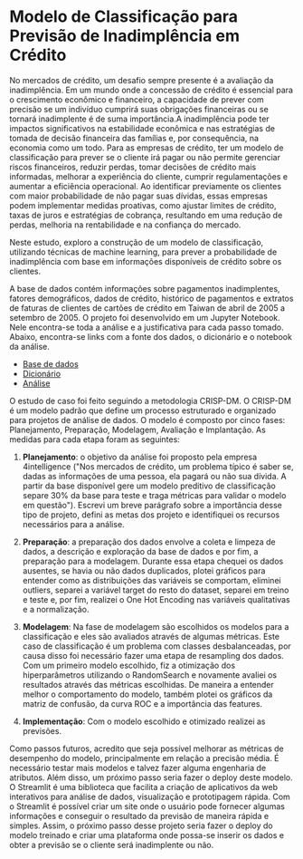 # Modelo de Classificação para Previsão de Inadimplência em Crédito

No mercados de crédito, um desafio sempre presente é a avaliação da inadimplência. Em um mundo onde a concessão de crédito é essencial para o crescimento econômico e financeiro, a capacidade de prever com precisão se um indivíduo cumprirá suas obrigações financeiras ou se tornará inadimplente é de suma importância.A inadimplência pode ter impactos significativos na estabilidade econômica e nas estratégias de tomada de decisão financeira das famílias e, por consequência, na economia como um todo. Para as empresas de crédito, ter um modelo de classificação para prever se o cliente irá pagar ou não permite gerenciar riscos financeiros, reduzir perdas, tomar decisões de crédito mais informadas, melhorar a experiência do cliente, cumprir regulamentações e aumentar a eficiência operacional. Ao identificar previamente os clientes com maior probabilidade de não pagar suas dívidas, essas empresas podem implementar medidas proativas, como ajustar limites de crédito, taxas de juros e estratégias de cobrança, resultando em uma redução de perdas, melhoria na rentabilidade e na confiança do mercado.

Neste estudo, exploro a construção de um modelo de classificação, utilizando técnicas de machine learning, para prever a probabilidade de inadimplência com base em informações disponíveis de crédito sobre os clientes. 

A base de dados contém informações sobre pagamentos inadimplentes, fatores demográficos, dados de crédito, histórico de pagamentos e extratos de faturas de clientes de cartões de crédito em Taiwan de abril de 2005 a setembro de 2005. O projeto foi desenvolvido em um Jupyter Notebook. Nele encontra-se toda a análise e a justificativa para cada passo tomado. Abaixo, encontra-se links com a fonte dos dados, o dicionário e o notebook da análise.

- [Base de dados](https://www.kaggle.com/datasets/uciml/default-of-credit-card-clients-dataset?resource=download)
- [Dicionário](https://github.com/biancaportela/4intelligence/blob/teste-ohe/case_2/dados/dicionario.md)
- [Análise]()

O estudo de caso foi feito seguindo a metodologia CRISP-DM. O CRISP-DM é um modelo padrão que define um processo estruturado e organizado para projetos de análise de dados. O modelo é composto por cinco fases: Planejamento, Preparação, Modelagem, Avaliação e Implantação. As medidas para cada etapa foram as seguintes:

1. **Planejamento**: o objetivo da análise foi proposto pela empresa 4intelligence ("Nos mercados de crédito, um problema típico é saber se, dadas as 
informações de uma pessoa, ela pagará ou não sua dívida. A partir da base disponível gere um modelo preditivo de classificação separe 30% da base para teste e traga métricas para validar o modelo em questão"). Escrevi um breve parágrafo sobre a importância desse tipo de projeto, defini as metas dos projeto e identifiquei os recursos necessários para a análise.

2. **Preparação**: a preparação dos dados envolve a coleta e limpeza de dados, a descrição e exploração da base de dados e por fim, a preparação para a modelagem. Durante essa etapa chequei os dados ausentes, se havia ou não dados duplicados, plotei gráficos para entender como as distribuições das variáveis se comportam, eliminei outliers, separei a variável target do resto do dataset, separei em treino e teste e, por fim, realizei o One Hot Encoding nas variáveis qualitativas e a normalização. 

3. **Modelagem**: Na fase de modelagem são escolhidos os modelos para a classificação e eles são avaliados através de algumas métricas. Este caso de classificação é um problema com classes desbalanceadas, por causa disso foi necessário fazer uma etapa de resampling dos dados. Com um primeiro modelo escolhido, fiz a otimização dos hiperparâmetros utilizando o RandomSearch e novamente avaliei os resultados através das métricas escolhidas. De maneira a entender melhor o comportamento do modelo, também plotei os gráficos da matriz de confusão, da curva ROC e a importância das features.

4. **Implementação**: Com o modelo escolhido e otimizado realizei as previsões. 


Como passos futuros, acredito que seja possível melhorar as métricas de desempenho do modelo, principalmente em relação a precisão média. É necessário testar mais modelos e talvez fazer alguma engenharia de atributos. Além disso, um próximo passo seria fazer o deploy deste modelo. O Streamlit é uma biblioteca que facilita a criação de aplicativos da web interativos para análise de dados, visualização e prototipagem rápida. Com o Streamlit é possível criar um site onde o usuário pode fornecer algumas informações e conseguir o resultado da previsão de maneira rápida e simples. Assim, o próximo passo desse projeto seria fazer o deploy do modelo treinado e criar uma plataforma onde possa-se inserir os dados e obter a previsão se o cliente será inadimplente ou não. 
